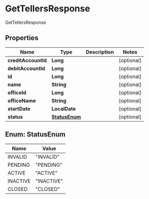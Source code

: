 

# GetTellersResponse

GetTellersResponse

## Properties

| Name | Type | Description | Notes |
|------------ | ------------- | ------------- | -------------|
|**creditAccountId** | **Long** |  |  [optional] |
|**debitAccountId** | **Long** |  |  [optional] |
|**id** | **Long** |  |  [optional] |
|**name** | **String** |  |  [optional] |
|**officeId** | **Long** |  |  [optional] |
|**officeName** | **String** |  |  [optional] |
|**startDate** | **LocalDate** |  |  [optional] |
|**status** | [**StatusEnum**](#StatusEnum) |  |  [optional] |



## Enum: StatusEnum

| Name | Value |
|---- | -----|
| INVALID | &quot;INVALID&quot; |
| PENDING | &quot;PENDING&quot; |
| ACTIVE | &quot;ACTIVE&quot; |
| INACTIVE | &quot;INACTIVE&quot; |
| CLOSED | &quot;CLOSED&quot; |



